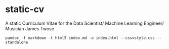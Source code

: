 # static-cv
A static Curriculum Vitae for the Data Scientist/ Machine Learning Engineer/ Musician James Twose

`pandoc -f markdown -t html5 index.md -o index.html --css=style.css --standalone`